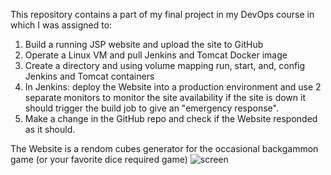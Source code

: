 
This repository contains a part of my final project in my DevOps course in which I was assigned to:
1.	Build a running JSP website and upload the site to GitHub
2.	Operate a Linux VM and pull Jenkins and Tomcat Docker image
3.	Create a directory and using volume mapping run, start, and, config  Jenkins and Tomcat containers
4.	In Jenkins: deploy the Website into a production environment and use 2 separate monitors to monitor the site availability if the site is down it should trigger the build job to give an "emergency response". 
5.	Make a change in the GitHub repo and check if the Website responded as it should. 


The Website is a rendom cubes generator for the occasional backgammon game (or your favorite dice required game)
![screen](https://user-images.githubusercontent.com/82207941/219969572-87708b4c-685f-4a0d-b84a-ff5205476694.jpg)
